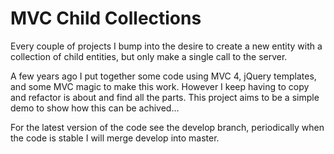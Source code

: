 # MVC Child Collections
Every couple of projects I bump into the desire to create a new entity with a collection of child entities, but only make a single call to the server.

A few years ago I put together some code using MVC 4, jQuery templates, and some MVC magic to make this work. However I keep having to copy and refactor is about and find all the parts. This project aims to be a simple demo to show how this can be achived...

For the latest version of the code see the develop branch, periodically when the code is stable I will merge develop into master.
